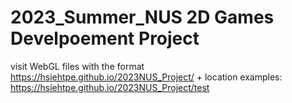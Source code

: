 # 2023_Summer_NUS 2D Games Develpoement Project

visit WebGL files with the format https://hsiehtpe.github.io/2023NUS_Project/ + location
examples: https://hsiehtpe.github.io/2023NUS_Project/test
